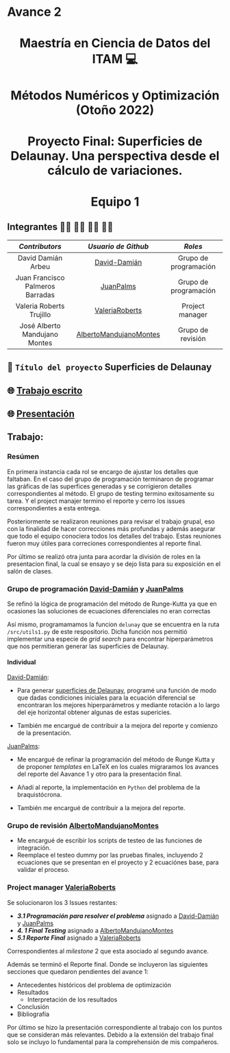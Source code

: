 # Avance 2

<p align = "center">

# <p align = "center"> Maestría en Ciencia de Datos del ITAM :computer:
    
# <p align = "center"> Métodos Numéricos y Optimización (Otoño 2022)    
    
# <p align = "center"> Proyecto Final: Superficies de Delaunay. Una perspectiva desde el cálculo de variaciones.
  
# <p align = "center"> Equipo 1

## Integrantes 👨‍🔬 👨‍🔬 👩‍🔬 👨‍🔬

|     ***Contributors***           |             ***Usuario de Github***                  |  ***Roles***  |                               
|:--------------------------------:|:----------------------------------------------------:|:----------------------:|
|        David Damián Arbeu        |     [David-Damián](https://github.com/David-Damian)  |       Grupo de programación   | 
| Juan Francisco Palmeros Barradas | [JuanPalms](https://github.com/JuanPalms)            |       Grupo de programación   | 
|       Valeria Roberts Trujillo   |  [ValeriaRoberts](https://github.com/ValeriaRoberts) |       Project manager   | 
|  José Alberto Mandujano Montes   | [AlbertoMandujanoMontes](https://github.com/AlbertoMandujanoMontes) |       Grupo de revisión  |

## :rocket: ```Título del proyecto``` Superficies de Delaunay

## 🌐 [Trabajo escrito](https://drive.google.com/file/d/1eFj753-au0vghaDgTBWP7twcqc6HtbRp/view?usp=sharing)

## 🌐 [Presentación](https://drive.google.com/drive/u/1/folders/1PFiHOE2EAaN4GCr1xib3-4OOl3eIG-nY)

## Trabajo:

### Resúmen

En primera instancia cada rol se encargo de ajustar los detalles que faltaban. En el caso del grupo de programación terminaron de programar las gráficas de las superfices generadas y se corrigieron detalles correspondientes al método. El grupo de testing termino exitosamente su tarea. Y el project manajer termino el reporte y cerro los issues correspondientes a esta entrega.
    
Posteriormente se realizaron reuniones para revisar el trabajo grupal, eso con la finalidad de hacer correcciones más profundas y además asegurar que todo el equipo conociera todos los detalles del trabajo. Estas reuniones fueron muy útiles para correciones correspondientes al reporte final.
    
Por último se realizó otra junta para acordar la división de roles en la presentacion final, la cual se ensayo y se dejo lista para su exposición en el salón de clases.

### Grupo de programación [David-Damián](https://github.com/David-Damian) y [JuanPalms](https://github.com/JuanPalms)

Se refinó la lógica de programación del método de Runge-Kutta ya que en ocasiones las soluciones de ecuaciones diferenciales  no eran correctas

Así mismo, programamamos la funcion `delunay` que se encuentra en la ruta `/src/utils1.py` de este respositorio. Dicha función nos permitió implementar una especie de *grid search* para encontrar hiperparámetros que nos permitieran generar las superficies de Delaunay.

#### Individual

[David-Damián](https://github.com/David-Damian): 

- Para generar [superficies de Delaunay](https://www.researchgate.net/publication/236935602_Delaunay_Surfaces), programé una función de modo que dadas condiciones iniciales para la ecuación diferencial se encontraran los mejores hiperparámetros y mediante rotación a lo largo del eje horizontal obtener algunas de estas supericies.

- También me encargué de contribuir a la mejora del reporte y comienzo de la presentación.

[JuanPalms](https://github.com/JuanPalms):

 - Me encargué de refinar la programación del método de Runge Kutta y de proponer *templates* en LaTeX en los cuales migraramos los avances del reporte del Aavance 1 y otro para la presentación final.
 
 - Añadí al reporte, la implementación en `Python` del problema de la braquistócrona.
 
 - También me encargué de contribuir a la mejora del reporte.

### Grupo de revisión [AlbertoMandujanoMontes](https://github.com/AlbertoMandujanoMontes)
- Me encargué de escribir los scripts de testeo de las funciones de integración.
- Reemplace el testeo dummy por las pruebas finales, incluyendo 2 ecuaciones que se presentan en el proyecto y 2 ecuaciónes base, para validar el proceso.

### Project manager [ValeriaRoberts](https://github.com/ValeriaRoberts)

Se solucionaron los 3 Issues restantes:
* ***3.1 Programación para resolver el problema*** asignado a [David-Damián](https://github.com/David-Damian) y [JuanPalms](https://github.com/JuanPalms)
* ***4. 1 Final Testing*** asignado a [AlbertoMandujanoMontes](https://github.com/AlbertoMandujanoMontes)
* ***5.1 Reporte Final*** asignado a [ValeriaRoberts](https://github.com/ValeriaRoberts)

Correspondientes al *milestone* 2 que esta asociado al segundo avance.

Además se terminó el Reporte final. Donde se incluyeron las siguientes secciones que quedaron pendientes del avance 1:
* Antecedentes históricos del problema de optimización
* Resultados
    * Interpretación de los resultados
* Conclusión
* Bibliografía

Por último se hizo la presentación correspondiente al trabajo con los puntos que se consideran más relevantes. Debido a la extensión del trabajo final solo se incluyo lo fundamental para la comprehensión de mis compañeros. 
